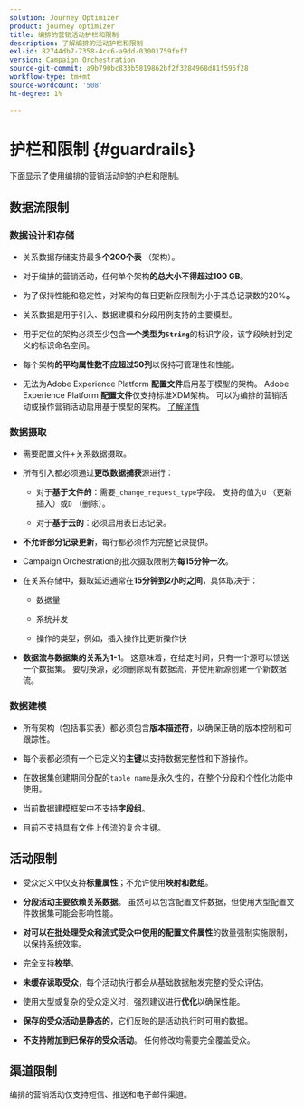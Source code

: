 ```yaml
---
solution: Journey Optimizer
product: journey optimizer
title: 编排的营销活动护栏和限制
description: 了解编排的活动护栏和限制
exl-id: 82744db7-7358-4cc6-a9dd-03001759fef7
version: Campaign Orchestration
source-git-commit: a9b790bc833b5819862bf2f3284968d81f595f28
workflow-type: tm+mt
source-wordcount: '508'
ht-degree: 1%

---
```



# 护栏和限制 {#guardrails}

下面显示了使用编排的营销活动时的护栏和限制。

## 数据流限制

### 数据设计和存储

* 关系数据存储支持最多&#x200B;**个200个表** （架构）。

* 对于编排的营销活动，任何单个架构&#x200B;**的总大小不得超过100 GB**。

* 为了保持性能和稳定性，对架构的每日更新应限制为小于其总记录数的20%**。**

* 关系数据是用于引入、数据建模和分段用例支持的主要模型。

* 用于定位的架构必须至少包含&#x200B;**一个类型为`String`**&#x200B;的标识字段，该字段映射到定义的标识命名空间。

* 每个架构&#x200B;**的平均属性数不应超过50列**&#x200B;以保持可管理性和性能。

* 无法为Adobe Experience Platform **配置文件**&#x200B;启用基于模型的架构。 Adobe Experience Platform **配置文件**&#x200B;仅支持标准XDM架构。 可以为编排的营销活动或操作营销活动启用基于模型的架构。 [了解详情](https://experienceleague.adobe.com/en/docs/experience-platform/catalog/datasets/user-guide#enable-profile)

### 数据摄取

* 需要配置文件+关系数据摄取。

* 所有引入都必须通过&#x200B;**更改数据捕获**&#x200B;源进行：

   * 对于&#x200B;**基于文件的**：需要`_change_request_type`字段。 支持的值为`U` （更新插入）或`D` （删除）。

   * 对于&#x200B;**基于云的**：必须启用表日志记录。

* **不允许部分记录更新**，每行都必须作为完整记录提供。

* Campaign Orchestration的批次摄取限制为&#x200B;**每15分钟一次**。

* 在关系存储中，摄取延迟通常在&#x200B;**15分钟到2小时之间**，具体取决于：

   * 数据量

   * 系统并发

   * 操作的类型，例如，插入操作比更新操作快

* **数据流与数据集的关系为1-1**。 这意味着，在给定时间，只有一个源可以馈送一个数据集。 要切换源，必须删除现有数据流，并使用新源创建一个新数据流。

### 数据建模

* 所有架构（包括事实表）都必须包含&#x200B;**版本描述符**，以确保正确的版本控制和可跟踪性。

* 每个表都必须有一个已定义的&#x200B;**主键**&#x200B;以支持数据完整性和下游操作。

* 在数据集创建期间分配的`table_name`是永久性的，在整个分段和个性化功能中使用。

* 当前数据建模框架中不支持&#x200B;**字段组**。

* 目前不支持具有文件上传流的复合主键。

## 活动限制

* 受众定义中仅支持&#x200B;**标量属性**；不允许使用&#x200B;**映射和数组**。

* **分段活动主要依赖关系数据**。 虽然可以包含配置文件数据，但使用大型配置文件数据集可能会影响性能。

* **对可以在批处理受众和流式受众中使用的配置文件属性**&#x200B;的数量强制实施限制，以保持系统效率。

* 完全支持&#x200B;**枚举**。

* **未缓存读取受众**，每个活动执行都会从基础数据触发完整的受众评估。

* 使用大型或复杂的受众定义时，强烈建议进行&#x200B;**优化**&#x200B;以确保性能。

* **保存的受众活动是静态的**，它们反映的是活动执行时可用的数据。

* **不支持附加到已保存的受众活动**。 任何修改均需要完全覆盖受众。

## 渠道限制

编排的营销活动仅支持短信、推送和电子邮件渠道。
